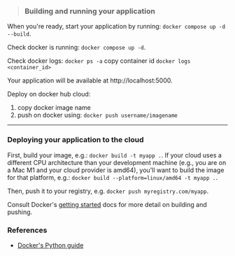 > ### Building and running your application

When you're ready, start your application by running:
`docker compose up -d --build`.

Check docker is running:
`docker compose up -d`.

Check docker logs: 
`docker ps -a`
copy container id
`docker logs <container_id>`

Your application will be available at http://localhost:5000.

Deploy on docker hub cloud:
1. copy docker image name 
2. push on docker using: `docker push username/imagename`
---
### Deploying your application to the cloud

First, build your image, e.g.: `docker build -t myapp .`.
If your cloud uses a different CPU architecture than your development
machine (e.g., you are on a Mac M1 and your cloud provider is amd64),
you'll want to build the image for that platform, e.g.:
`docker build --platform=linux/amd64 -t myapp .`.

Then, push it to your registry, e.g. `docker push myregistry.com/myapp`.

Consult Docker's [getting started](https://docs.docker.com/go/get-started-sharing/)
docs for more detail on building and pushing.

### References
* [Docker's Python guide](https://docs.docker.com/language/python/)